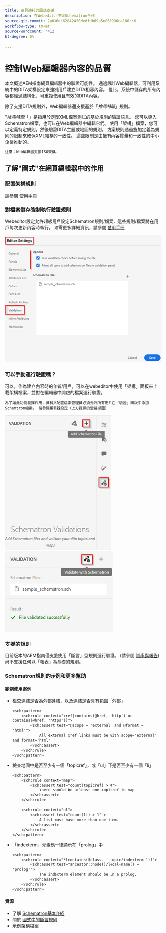 ```yaml
---
title: 韋貝迪托的圖式支援
description: 在Webeditor中與Schematron合作
source-git-commit: 2a036ec628424f0dedfdb69a5e860906ca100cc6
workflow-type: tm+mt
source-wordcount: '412'
ht-degree: 0%

---
```



# 控制Web編輯器內容的品質

本文概述AEM指南網頁編輯器中的驗證可能性。
通過設計Web編輯器，可利用系統中的DITA架構設定來強制用戶建立DITA相容內容。 借此，系統中儲存的所有內容都經過結構化、可重複使用且有效的DITA內容。

除了支援DITA規則外，Web編輯器還支援基於「*捨馬特龍*」規則。

&quot;*捨馬特龍*「」是指用於定義XML檔案測試的基於規則的驗證語言。 您可以導入Schematron檔案，也可以在Web編輯器中編輯它們。 使用「架構」檔案，您可以定義特定規則，然後驗證DITA主題或地圖的規則。 方案規則通過施加定義為規則的限制來確保XML結構的一致性。 這些限制是由擁有內容質量和一致性的中小企業推動的。

    注意：Web編輯器支援ISO架構。


## 了解&quot;圖式&quot;在網頁編輯器中的作用

### 配置架構規則

請參閱 [使用手冊](https://helpx.adobe.com/content/dam/help/en/xml-documentation-solution/4-2/Adobe-Experience-Manager-Guides_UUID_User-Guide_EN.pdf#page=148)


### 對檔案儲存強制執行驗證規則

Webeditor設定允許超級用戶設定Schematron規則/檔案，這些規則/檔案將在用戶每次更新內容時執行。 如需更多詳細資訊，請參閱 [使用手冊](https://helpx.adobe.com/content/dam/help/en/xml-documentation-solution/4-2/Adobe-Experience-Manager-Guides_UUID_User-Guide_EN.pdf#page=58)

![從網頁編輯器設定設定規則](../../../assets/authoring/schematron-editorsettings-validation-tab.png)


### 可以手動運行驗證嗎？

可以，作為建立內容時的作者/用戶，可以在webeditor中使用「架構」面板來上載架構檔案，並對在編輯器中開啟的檔案運行驗證。

    為了讓此功能發揮作用，資料夾配置檔案管理員必須允許所有用戶在「驗證」面板中添加Schemtron檔案。 請參閱編輯器設定（上方提供的螢幕擷圖）

![選擇架構檔案](../../../assets/authoring/schematron-rightpanel-validation-addsch.png)
![執行驗證](../../../assets/authoring/schematron-rightpanel-validation-runsch.png)


### 支援的規則

目前版本的AEM指南僅支援使用「斷言」型規則進行驗證。 (請參閱 [資產與報告](https://schematron.com/document/205.html))尚不支援任何以「報表」為基礎的規則。


### Schematron規則的示例和更多幫助

#### 範例使用案例

- 檢查連結是否為外部連結，以及連結是否具有範圍「外部」

   ```
   <sch:pattern>
       <sch:rule context="xref[contains(@href, 'http') or contains(@href, 'https')]">
           <sch:assert test="@scope = 'external' and @format = 'html'">
               All external xref links must be with scope='external' and format='html'
           </sch:assert>
       </sch:rule>
   </sch:pattern>
   ```

- 檢查地圖中是否至少有一個「topicref」，或「ul」下是否至少有一個「li」

   ```
   <sch:pattern>
       <sch:rule context="map">
           <sch:assert test="count(topicref) > 0">
               There should be atleast one topicref in map
           </sch:assert>
       </sch:rule>
   
       <sch:rule context="ul">
           <sch:assert test="count(li) > 1" >
               A list must have more than one item.
           </sch:assert>
       </sch:rule>
   </sch:pattern>
   ```

- 「indexterm」元素應一律顯示在「prolog」中

   ```
   <sch:pattern>
       <sch:rule context="*[contains(@class, ' topic/indexterm ')]">
           <sch:assert test="ancestor::node()/local-name() = 'prolog'">
               The indexterm element should be in a prolog.
           </sch:assert>
       </sch:rule>
   </sch:pattern>
   ```

#### 資源

- 了解  [Schematron基本介紹](https://da2022.xatapult.com/#what-is-schematron)
- 關於 [圖式中的斷言規則](https://www.xml.com/pub/a/2003/11/12/schematron.html#Assertions)
- [示例架構檔案](../../../assets/authoring/sample_schematron.sch)